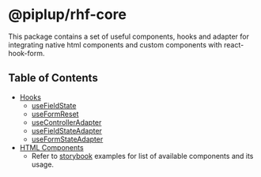 # @piplup/rhf-core

This package contains a set of useful components, hooks and adapter for integrating native html components and custom components with react-hook-form.

## Table of Contents

- [Hooks](#hooks)
  - [useFieldState](https://github.com/sadik-malik/piplup/blob/main/packages/rhf-core/src/hooks/use-field-state-adapter.ts)
  - [useFormReset](https://github.com/sadik-malik/piplup/blob/main/packages/rhf-core/src/hooks/use-form-reset.ts)
  - [useControllerAdapter](https://github.com/sadik-malik/piplup/blob/main/packages/rhf-core/src/hooks/use-controller-adapter.ts)
  - [useFieldStateAdapter](https://github.com/sadik-malik/piplup/blob/main/packages/rhf-core/src/hooks/use-field-state-adapter.ts)
  - [useFormStateAdapter](https://github.com/sadik-malik/piplup/blob/main/packages/rhf-core/src/hooks/use-form-state-adapter.ts)
- [HTML Components](https://piplup.vercel.app)
  - Refer to [storybook](https://piplup.vercel.app) examples for list of available components and its usage.
